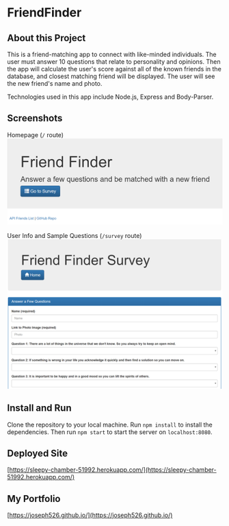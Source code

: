 # FriendFinder

## About this Project
This is a friend-matching app to connect with like-minded individuals. The user must answer 10 questions that relate to personality and opinions. Then the app will calculate the user's score against all of the known friends in the database, and closest matching friend will be displayed. The user will see the new friend's name and photo.

Technologies used in this app include Node.js, Express and Body-Parser.

## Screenshots
Homepage (`/` route)
![Screenshot 01](app/public/assets/images/screenshot01.png)

User Info and Sample Questions (`/survey` route)
![Screenshot 02](app/public/assets/images/screenshot02.png)

## Install and Run
Clone the repository to your local machine. Run `npm install` to install the dependencies. Then run `npm start` to start the server on `localhost:8080`.

## Deployed Site
[https://sleepy-chamber-51992.herokuapp.com/](https://sleepy-chamber-51992.herokuapp.com/)

## My Portfolio
[https://joseph526.github.io/](https://joseph526.github.io/)